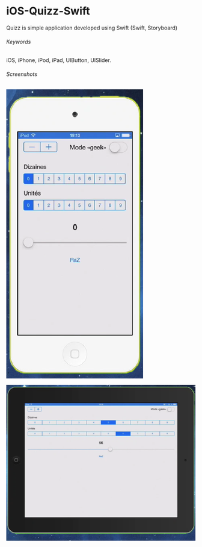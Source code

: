 iOS-Quizz-Swift
===============

Quizz is simple application developed using Swift (Swift, Storyboard)

###### Keywords
iOS, iPhone, iPod, iPad, UIButton, UISlider.

###### Screenshots
![alt text](https://github.com/Kingsousse/iOS-Dizainier/blob/master/capt1.png "screen 1")

![alt text](https://github.com/Kingsousse/iOS-Dizainier/blob/master/capt2.png "screen 2")
 
